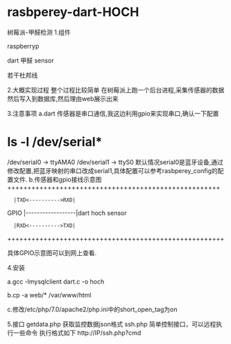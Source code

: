 # rasbperey-dart-HOCH
树莓派-甲醛检测
1.组件

raspberryp

dart 甲醛 sensor

若干杜邦线

2.大概实现过程
整个过程比较简单
在树莓派上跑一个后台进程,采集传感器的数据然后写入到数据库,然后理由web展示出来

3.注意事项
a.dart 传感器是串口通信,我这边利用gpio来实现串口,确认一下配置
# ls -l /dev/serial*
/dev/serial0 -> ttyAMA0
/dev/serial1 -> ttyS0
默认情况serial0是蓝牙设备,通过修改配置,把蓝牙映射的串口改成serial1,具体配置可以参考rasbperey_config的配置文件.
b.传感器和gpio接线示意图
+++++++++++++++++++++++++++++++++++++++++++++++++++++ 

      |TXD<---------->RXD|
      
GPIO  |------------------|dart hoch sensor

      |RXD<---------->TXD|    

++++++++++++++++++++++++++++++++++++++++++++++++++++++
                                                                                       
具体GPIO示意图可以到网上查看.

4.安装

a.gcc -lmysqlclient dart.c -o hoch

b.cp -a web/* /var/www/html

c.修改/etc/php/7.0/apache2/php.ini中的short_open_tag为on

5.接口
getdata.php 获取监控数据json格式
ssh.php 简单控制接口，可以远程执行一些命令
执行格式如下
http://IP/ssh.php?cmd



